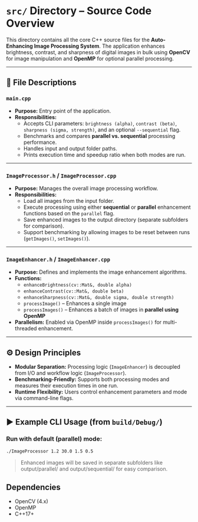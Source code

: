 # `src/` Directory – Source Code Overview

This directory contains all the core C++ source files for the **Auto-Enhancing Image Processing System**. The application enhances brightness, contrast, and sharpness of digital images in bulk using **OpenCV** for image manipulation and **OpenMP** for optional parallel processing.

---

## 📄 File Descriptions

### `main.cpp`
- **Purpose:** Entry point of the application.
- **Responsibilities:**
  - Accepts CLI parameters: `brightness (alpha)`, `contrast (beta)`, `sharpness (sigma, strength)`, and an optional `--sequential` flag.
  - Benchmarks and compares **parallel vs. sequential** processing performance.
  - Handles input and output folder paths.
  - Prints execution time and speedup ratio when both modes are run.

---

### `ImageProcessor.h` / `ImageProcessor.cpp`
- **Purpose:** Manages the overall image processing workflow.
- **Responsibilities:**
  - Load all images from the input folder.
  - Execute processing using either **sequential** or **parallel** enhancement functions based on the `parallel` flag.
  - Save enhanced images to the output directory (separate subfolders for comparison).
  - Support benchmarking by allowing images to be reset between runs (`getImages()`, `setImages()`).

---

### `ImageEnhancer.h` / `ImageEnhancer.cpp`
- **Purpose:** Defines and implements the image enhancement algorithms.
- **Functions:**
  - `enhanceBrightness(cv::Mat&, double alpha)`
  - `enhanceContrast(cv::Mat&, double beta)`
  - `enhanceSharpness(cv::Mat&, double sigma, double strength)`
  - `processImage()` – Enhances a single image
  - `processImages()` – Enhances a batch of images in **parallel using OpenMP**
- **Parallelism:** Enabled via OpenMP inside `processImages()` for multi-threaded enhancement.

---

## ⚙️ Design Principles

- **Modular Separation:** Processing logic (`ImageEnhancer`) is decoupled from I/O and workflow logic (`ImageProcessor`).
- **Benchmarking-Friendly:** Supports both processing modes and measures their execution times in one run.
- **Runtime Flexibility:** Users control enhancement parameters and mode via command-line flags.

---

## ▶️ Example CLI Usage (from `build/Debug/`)

### Run with default (parallel) mode:
```bash
./ImageProcessor 1.2 30.0 1.5 0.5
```
> Enhanced images will be saved in separate subfolders like output/parallel/ and output/sequential/ for easy comparison.

## Dependencies

- OpenCV (4.x)
- OpenMP
- C++17+
